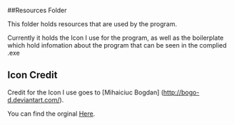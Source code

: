 ##Resources Folder

This folder holds resources that are used by the program. 

Currently it holds the Icon I use for the program, as well as the boilerplate which hold infomation about the program that can be seen in the complied .exe

## Icon Credit

Credit for the Icon I use goes to [Mihaiciuc Bogdan] (http://bogo-d.deviantart.com/).

You can find the orginal [Here](http://www.iconarchive.com/show/kingdom-icons-by-bogo-d/Shield-Minor-Swords-icon.html).

